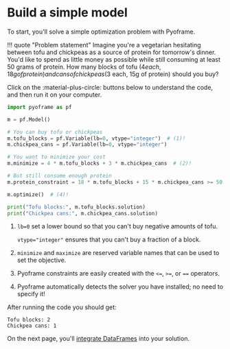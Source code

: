 # Build a simple model

<!-- invisible-code-block: python
import os

os.chdir(os.path.join(os.getcwd(), "docs/learn/get-started/basic-example"))
-->

To start, you'll solve a simple optimization problem with Pyoframe.

!!! quote "Problem statement"
    Imagine you're a vegetarian hesitating between tofu and chickpeas as
    a source of protein for tomorrow's dinner. You'd like to spend as little money as
    possible while still consuming at least 50 grams of protein. How many blocks
    of tofu ($4 each, 18g of protein) and cans of chickpeas ($3 each, 15g of protein) should you buy?

Click on the :material-plus-circle: buttons below to understand the code, and then run it on your computer.

```python
import pyoframe as pf

m = pf.Model()

# You can buy tofu or chickpeas
m.tofu_blocks = pf.Variable(lb=0, vtype="integer")  # (1)!
m.chickpea_cans = pf.Variable(lb=0, vtype="integer")

# You want to minimize your cost
m.minimize = 4 * m.tofu_blocks + 3 * m.chickpea_cans  # (2)!

# But still consume enough protein
m.protein_constraint = 18 * m.tofu_blocks + 15 * m.chickpea_cans >= 50  # (3)!

m.optimize()  # (4)!

print("Tofu blocks:", m.tofu_blocks.solution)
print("Chickpea cans:", m.chickpea_cans.solution)
```

<!-- invisible-code-block: python
assert m.tofu_blocks.solution == 2
assert m.chickpea_cans.solution == 1
-->

1. `lb=0` set a lower bound so that you can't buy negative amounts of tofu. 
    
    `vtype="integer"` ensures that you can't buy a fraction of a block.

2. `minimize` and `maximize` are reserved variable names that can be used to set the objective.
3. Pyoframe constraints are easily created with the `<=`, `>=`, or `==` operators.
4. Pyoframe automatically detects the solver you have installed; no need to specify it!

After running the code you should get:

```console
Tofu blocks: 2
Chickpea cans: 1
```

On the next page, you'll [integrate DataFrames](./example-with-dimensions.md) into your solution.
